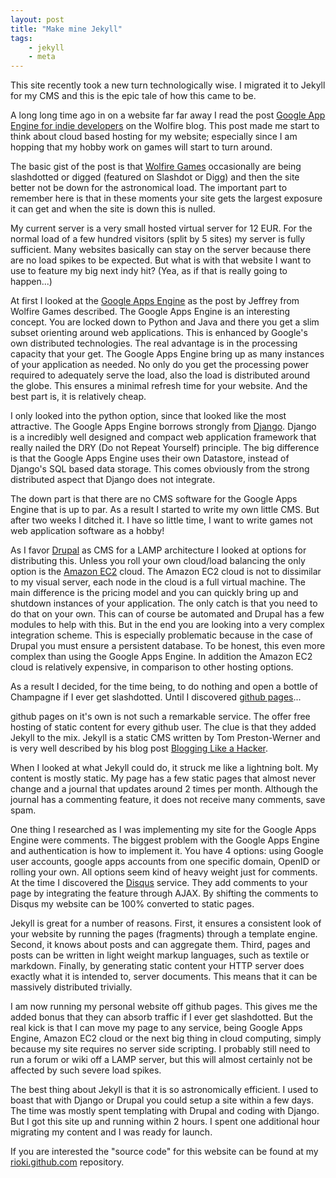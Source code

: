 ```yaml
---
layout: post
title: "Make mine Jekyll"
tags:
    - jekyll
    - meta
---
```


This site recently took a new turn technologically wise. I migrated it to Jekyll
for my CMS and this is the epic tale of how this came to be.

A long long time ago in on a website far far away I read the post 
[Google App Engine for indie developers][1] on the Wolfire blog. This post 
made me start to think about cloud based hosting for my website; especially 
since I am hopping that my hobby work on games will start to turn around.

<!--more-->

The basic gist of the post is that [Wolfire Games][2] occasionally are being 
slashdotted or digged (featured on Slashdot or Digg) and then the site better 
not be down for the astronomical load. The important part to remember here is
that in these moments your site gets the largest exposure it can get and when
the site is down this is nulled.

My current server is a very small hosted virtual server for 12 EUR. For the 
normal load of a few hundred visitors (split by 5 sites) my server is fully 
sufficient. Many websites basically can stay on the server because there are 
no load spikes to be expected. But what is with that website I want to use to 
feature my big next indy hit? (Yea, as if that is really going to happen...)

At first I looked at the [Google Apps Engine][3] as the post by Jeffrey from
Wolfire Games described. The Google Apps Engine is an interesting concept. You
are locked down to Python and Java and there you get a slim subset orienting 
around web applications. This is enhanced by Google's own distributed 
technologies. The real advantage is in the processing capacity that your get. 
The Google Apps Engine bring up as many instances of your application as needed. 
No only do you get the processing power required to adequately serve the load, 
also the load is distributed around the globe. This ensures a minimal refresh 
time for your website. And the best part is, it is relatively cheap.

I only looked into the python option, since that looked like the most attractive.
The Google Apps Engine borrows strongly from [Django][4]. Django is a incredibly 
well designed and compact web application framework that really nailed
the DRY (Do not Repeat Yourself) principle. The big difference is that the 
Google Apps Engine uses their own Datastore, instead of Django's SQL based 
data storage. This comes obviously from the strong distributed aspect that 
Django does not integrate.

The down part is that there are no CMS software for the Google Apps Engine that 
is up to par. As a result I started to write my own little CMS. But after two 
weeks I ditched it. I have so little time, I want to write games not web 
application software as a hobby!

As I favor [Drupal][5] as CMS for a LAMP architecture I looked at options for
distributing this. Unless you roll your own cloud/load balancing the only 
option is the [Amazon EC2][6] cloud. The Amazon EC2 cloud is not to dissimilar
to my visual server, each node in the cloud is a full virtual machine. The 
main difference is the pricing model and you can quickly bring up and shutdown
instances of your application. The only catch is that you need to do that on 
your own. This can of course be automated and Drupal has a few modules to help 
with this. But in the end you are looking into a very complex integration 
scheme. This is especially problematic because in the case of Drupal you must 
ensure a persistent database. To be honest, this even more complex than using 
the Google Apps Engine. In addition the Amazon EC2 cloud is relatively expensive,
in comparison to other hosting options.

As a result I decided, for the time being, to do nothing and open a bottle of
Champagne if I ever get slashdotted. Until I discovered [github pages][7]...

github pages on it's own is not such a remarkable service. The offer free 
hosting of static content for every github user. The clue is that they added 
Jekyll to the mix. Jekyll is a static CMS written by Tom Preston-Werner and 
is very well described by his blog post [Blogging Like a Hacker][8].

When I looked at what Jekyll could do, it struck me like a lightning bolt. My 
content is mostly static. My page has a few static pages that almost never 
change and a journal that updates around 2 times per month. Although the journal 
has a commenting feature, it does not receive many comments, save spam.

One thing I researched as I was implementing my site for the Google Apps Engine 
were comments. The biggest problem with the Google Apps Engine and 
authentication is how to implement it. You have 4 options: using Google user 
accounts, google apps accounts from one specific domain, OpenID or rolling your 
own. All options seem kind of heavy weight just for comments. At the time I 
discovered the [Disqus][9] service. They add comments to your page by 
integrating the feature through AJAX. By shifting the comments to Disqus my 
website can be 100% converted to static pages. 

Jekyll is great for a number of reasons. First, it ensures a consistent look of
your website by running the pages (fragments) through a template engine. Second,
it knows about posts and can aggregate them. Third, pages and posts can be 
written in light weight markup languages, such as textile or markdown. Finally,
by generating static content your HTTP server does exactly what it is intended 
to, server documents. This means that it can be massively distributed trivially.

I am now running my personal website off github pages. This gives me the added 
bonus that they can absorb traffic if I ever get slashdotted. But the real kick 
is that I can move my page to any service, being Google Apps Engine, Amazon EC2 
cloud or the next big thing in cloud computing, simply because my site requires 
no server side scripting. I probably still need to run a forum or wiki off 
a LAMP server, but this will almost certainly not be affected by such severe 
load spikes. 

The best thing about Jekyll is that it is so astronomically efficient. I used 
to boast that with Django or Drupal you could setup a site within a few days. 
The time was mostly spent templating with Drupal and coding with Django. But I 
got this site up and running within 2 hours. I spent one additional hour 
migrating my content and I was ready for launch.

If you are interested the "source code" for this website can be found at my
[rioki.github.com][10] repository.

[1]: http://blog.wolfire.com/2009/03/google-app-engine-for-indie-developers/
[2]: http://www.wolfire.com
[3]: http://code.google.com/appengine/
[4]: http://www.djangoproject.com/
[5]: http://drupal.org/
[6]: http://aws.amazon.com/ec2/
[7]: http://pages.github.com/
[8]: http://tom.preston-werner.com/2008/11/17/blogging-like-a-hacker.html
[9]: http://disqus.com
[10]: http://github.com/rioki/rioki.github.com

